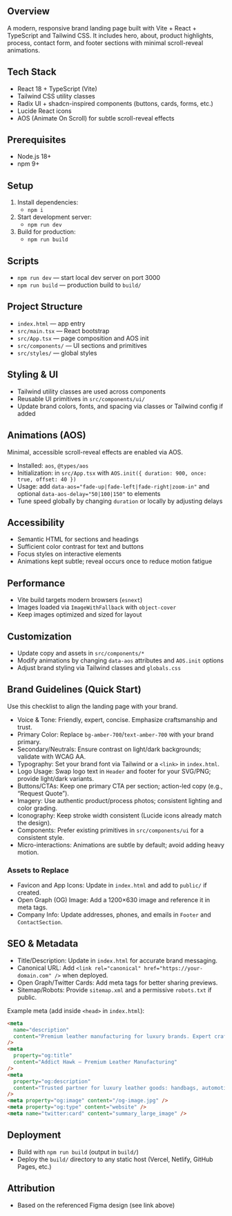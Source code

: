 ## Overview

A modern, responsive brand landing page built with Vite + React + TypeScript and Tailwind CSS. It includes hero, about, product highlights, process, contact form, and footer sections with minimal scroll-reveal animations.

## Tech Stack

- React 18 + TypeScript (Vite)
- Tailwind CSS utility classes
- Radix UI + shadcn-inspired components (buttons, cards, forms, etc.)
- Lucide React icons
- AOS (Animate On Scroll) for subtle scroll-reveal effects

## Prerequisites

- Node.js 18+
- npm 9+

## Setup

1. Install dependencies:
   - `npm i`
2. Start development server:
   - `npm run dev`
3. Build for production:
   - `npm run build`

## Scripts

- `npm run dev` — start local dev server on port 3000
- `npm run build` — production build to `build/`

## Project Structure

- `index.html` — app entry
- `src/main.tsx` — React bootstrap
- `src/App.tsx` — page composition and AOS init
- `src/components/` — UI sections and primitives
- `src/styles/` — global styles

## Styling & UI

- Tailwind utility classes are used across components
- Reusable UI primitives in `src/components/ui/`
- Update brand colors, fonts, and spacing via classes or Tailwind config if added

## Animations (AOS)

Minimal, accessible scroll-reveal effects are enabled via AOS.

- Installed: `aos`, `@types/aos`
- Initialization: in `src/App.tsx` with `AOS.init({ duration: 900, once: true, offset: 40 })`
- Usage: add `data-aos="fade-up|fade-left|fade-right|zoom-in"` and optional `data-aos-delay="50|100|150"` to elements
- Tune speed globally by changing `duration` or locally by adjusting delays

## Accessibility

- Semantic HTML for sections and headings
- Sufficient color contrast for text and buttons
- Focus styles on interactive elements
- Animations kept subtle; reveal occurs once to reduce motion fatigue

## Performance

- Vite build targets modern browsers (`esnext`)
- Images loaded via `ImageWithFallback` with `object-cover`
- Keep images optimized and sized for layout

## Customization

- Update copy and assets in `src/components/*`
- Modify animations by changing `data-aos` attributes and `AOS.init` options
- Adjust brand styling via Tailwind classes and `globals.css`

## Brand Guidelines (Quick Start)

Use this checklist to align the landing page with your brand.

- Voice & Tone: Friendly, expert, concise. Emphasize craftsmanship and trust.
- Primary Color: Replace `bg-amber-700`/`text-amber-700` with your brand primary.
- Secondary/Neutrals: Ensure contrast on light/dark backgrounds; validate with WCAG AA.
- Typography: Set your brand font via Tailwind or a `<link>` in `index.html`.
- Logo Usage: Swap logo text in `Header` and footer for your SVG/PNG; provide light/dark variants.
- Buttons/CTAs: Keep one primary CTA per section; action-led copy (e.g., “Request Quote”).
- Imagery: Use authentic product/process photos; consistent lighting and color grading.
- Iconography: Keep stroke width consistent (Lucide icons already match the design).
- Components: Prefer existing primitives in `src/components/ui` for a consistent style.
- Micro-interactions: Animations are subtle by default; avoid adding heavy motion.

### Assets to Replace

- Favicon and App Icons: Update in `index.html` and add to `public/` if created.
- Open Graph (OG) Image: Add a 1200×630 image and reference it in meta tags.
- Company Info: Update addresses, phones, and emails in `Footer` and `ContactSection`.

## SEO & Metadata

- Title/Description: Update in `index.html` for accurate brand messaging.
- Canonical URL: Add `<link rel="canonical" href="https://your-domain.com" />` when deployed.
- Open Graph/Twitter Cards: Add meta tags for better sharing previews.
- Sitemap/Robots: Provide `sitemap.xml` and a permissive `robots.txt` if public.

Example meta (add inside `<head>` in `index.html`):

```html
<meta
  name="description"
  content="Premium leather manufacturing for luxury brands. Expert craftsmanship since 1985."
/>
<meta
  property="og:title"
  content="Addict Hawk — Premium Leather Manufacturing"
/>
<meta
  property="og:description"
  content="Trusted partner for luxury leather goods: handbags, automotive, furniture, accessories."
/>
<meta property="og:image" content="/og-image.jpg" />
<meta property="og:type" content="website" />
<meta name="twitter:card" content="summary_large_image" />
```

## Deployment

- Build with `npm run build` (output in `build/`)
- Deploy the `build/` directory to any static host (Vercel, Netlify, GitHub Pages, etc.)

## Attribution

- Based on the referenced Figma design (see link above)
